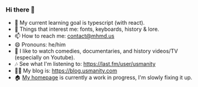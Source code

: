 ### Hi there 💐

- 🌱 My current learning goal is typescript (with react).
- 💬 Things that interest me: fonts, keyboards, history & lore.
- 📫 How to reach me: contact@mhmd.us
- 😄 Pronouns: he/him
- 🎥 I like to watch comedies, documentaries, and history videos/TV (especially on Youtube).
- 🎶 See what I'm listening to: https://last.fm/user/usmanity
- ✍🏽 My blog is: https://blog.usmanity.com
- 🏠 [My homepage](https://usmanity.com?ref=github-readme.md) is currently a work in progress, I'm slowly fixing it up.

<!--
**usmanity/usmanity** is a ✨ _special_ ✨ repository because its `README.md` (this file) appears on your GitHub profile.

Here are some ideas to get you started:
- ⚡ Fun fact: 
-->
